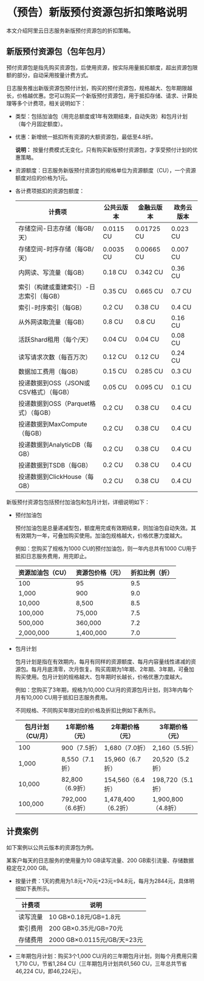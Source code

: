# （预告）新版预付资源包折扣策略说明

本文介绍阿里云日志服务新版预付资源包的折扣策略。

## 新版预付资源包（包年包月）

预付资源包是指先购买资源包，后使用资源，按实际用量抵扣额度，超出资源包限额的部分，自动采用按量计费方式。

日志服务推出新版资源包预付计划，购买的预付资源包，规格越大、包年期限越长，价格越优惠。您可以购买一个新版预付资源包，用于抵扣存储、请求、计算处理等多个计费项，相关说明如下：

-   类型：包括加油包（用完总额度或1年有效期结束，自动失效）和包月计划（每个月固定额度）。
-   优惠：新增统一抵扣所有资源的大额资源包，最低至4.8折。

    **说明：** 按量付费模式无变化，只有购买新版预付资源包，才享受预付计划的优惠策略。

-   资源额度：日志服务新版预付资源包的规格单位为资源额度（CU），一个资源额度对应的价格为1元。
-   各计费项抵扣的资源包额度：

    |计费项|公共云版本|金融云版本|政务云版本|
    |---|-----|-----|-----|
    |存储空间-日志存储（每GB/天）|0.0115 CU|0.01725 CU|0.023 CU|
    |存储空间-时序存储（每GB/天）|0.0035 CU|0.00665 CU|0.007 CU|
    |内网读、写流量（每GB）|0.18 CU|0.342 CU|0.36 CU|
    |索引（构建或重建索引）-日志索引（每GB）|0.35 CU|0.665 CU|0.7 CU|
    |索引-时序索引（每GB）|0.2 CU|0.38 CU|0.4 CU|
    |从外网读取流量（每GB）|0.8 CU|0.8 CU|0.16 CU|
    |活跃Shard租用（每个/天）|0.04 CU|0.04 CU|0.08 CU|
    |读写请求次数（每百万次）|0.12 CU|0.12 CU|0.24 CU|
    |数据加工费用（每GB）|0.15 CU|0.285 CU|0.3 CU|
    |投递数据到OSS（JSON或CSV格式）（每GB）|0.05 CU|0.095 CU|0.1 CU|
    |投递数据到OSS（Parquet格式）（每GB）|0.2 CU|0.38 CU|0.4 CU|
    |投递数据到MaxCompute（每GB）|0.2 CU|0.38 CU|0.4 CU|
    |投递数据到AnalyticDB（每GB）|0.2 CU|0.38 CU|0.4 CU|
    |投递数据到TSDB（每GB）|0.2 CU|0.38 CU|0.4 CU|
    |投递数据到ClickHouse（每GB）|0.2 CU|0.38 CU|0.4 CU|


新版预付资源包包括预付加油包和包月计划，详细说明如下：

-   预付加油包

    预付加油包是总量递减型包，额度用完或有效期结束，则加油包自动失效。其有效期为一年，可叠加购买使用。加油包规格越大，价格优惠力度越大。

    例如：您购买了规格为1000 CU的预付加油包，则一年内总共有1000 CU用于抵扣日志服务费用，用完即止。

    |资源加油包（CU）|资源包价格（元）|折扣比例（折）|
    |---------|--------|-------|
    |100|95|9.5|
    |1,000|900|9.0|
    |10,000|8,500|8.5|
    |100,000|75,000|7.5|
    |500,000|360,000|7.2|
    |2,000,000|1,400,000|7.0|

-   包月计划

    包月计划是指在有效期内，每月有同样的资源额度、每月内容量线性递减的资源包。每月月底清零，次月恢复。购买周期为1年期、2年期、3年期，可叠加购买使用。包月计划的规格越大、包年期时长越长，价格优惠力度越大。

    例如：您购买了3年期，规格为10,000 CU/月的资源包月计划，则3年内每个月有10,000 CU用于抵扣日志服务费用。

    不同规格、不同购买年限对应的价格及折扣比例如下表所示。

    |包月计划（CU/月）|1年期价格（元）|2年期价格（元）|3年期价格（元）|
    |----------|--------|--------|--------|
    |100|900（7.5折）|1,680（7.0折）|2,160（5.5折）|
    |1,000|8,550（7.1折）|15,960（6.7折）|20,520（5.2折）|
    |10,000|82,800（6.9折）|154,560（6.4折）|198,720（5.1折）|
    |100,000|792,000（6.6折）|1,478,400（6.2折）|1,900,800（4.8折）|


## 计费案例

如下案例以公共云版本的资源包为例。

某客户每天的日志服务的使用量为10 GB读写流量、200 GB索引流量、存储数据稳定在2,000 GB。

-   按量计费：1天的费用为1.8元+70元+23元=94.8元，每月为2844元，具体明细如下表所示。

    |计费项|说明|
    |---|--|
    |读写流量|10 GB×0.18元/GB=1.8元|
    |索引费用|200 GB×0.35元/GB=70元|
    |存储费用|2000 GB×0.0115元/GB/天=23元|

-   三年期包月计划：购买3个1,000 CU/月的三年期包月计划，则每个月费用只需1,710 CU，节省1,284 CU（三年期包月计划共61,560 CU，三年总共节省46,224 CU，即46,224元）。

